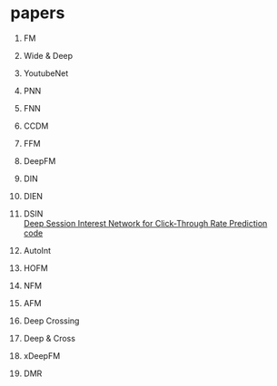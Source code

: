 # papers
1. FM
2. Wide & Deep
3. YoutubeNet
4. PNN
5. FNN
6. CCDM
7. FFM
8. DeepFM
9. DIN
10. DIEN
11. DSIN  
[Deep Session Interest Network for Click-Through Rate Prediction](https://arxiv.org/pdf/1905.06482.pdf)  
[code](https://github.com/shenweichen/DSIN)  

12. AutoInt
13. HOFM
14. NFM
15. AFM
16. Deep Crossing
17. Deep & Cross
18. xDeepFM
19. DMR
